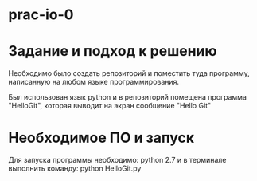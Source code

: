 # prac-io-0
# Задание и подход к решению
Необходимо было создать репозиторий и поместить туда программу, написанную на любом языке программирования.

Был использован язык python и в репозиторий помещена программа "HelloGit", которая выводит на экран сообщение "Hello Git"

# Необходимое ПО и запуск
Для запуска программы необходимо: python 2.7 и в терминале выполнить команду:
python HelloGit.py
